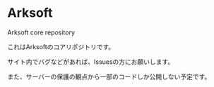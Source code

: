 # Arksoft
Arksoft core repository

これはArksoftのコアリポジトリです。

サイト内でバグなどがあれば、Issuesの方にお願いします。

また、サーバーの保護の観点から一部のコードしか公開しない予定です。

